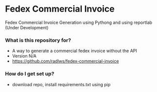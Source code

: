 # Fedex Commercial Invoice #

Fedex Commercial Invoice Generation using Pythong and using reportlab  (Under Development)

### What is this repository for? ###

* A way to generate a commercial fedex invoice without the API
* Version N/A
* https://github.com/radlws/fedex-commercial-invoice

### How do I get set up? ###

* download repo, install requirements.txt using pip

